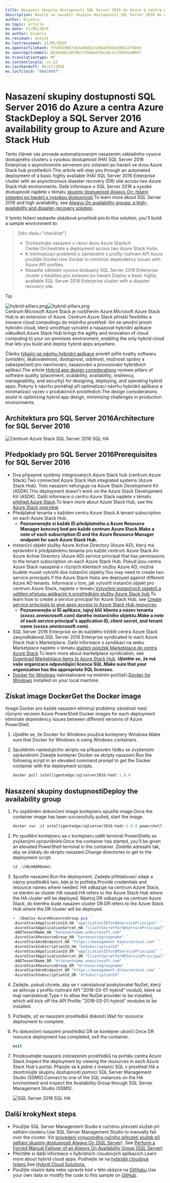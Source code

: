 ```yaml
---
title: Nasazení skupiny dostupnosti SQL Server 2016 do Azure a centra Azure Stack
description: Naučte se nasadit skupinu dostupnosti SQL Server 2016 do Azure a centra Azure Stack.
author: BryanLa
ms.topic: article
ms.date: 11/05/2019
ms.author: bryanla
ms.reviewer: anajod
ms.lastreviewed: 11/05/2019
ms.openlocfilehash: ff6d5b9667e63a6b8d232b6dd93db2d8b12fd46d
ms.sourcegitcommit: bb3e40b210f86173568a47ba18c3cc50d4a40607
ms.translationtype: MT
ms.contentlocale: cs-CZ
ms.lasthandoff: 06/17/2020
ms.locfileid: "84910097"
---
```

# <a name="deploy-a-sql-server-2016-availability-group-to-azure-and-azure-stack-hub"></a><span data-ttu-id="027c6-103">Nasazení skupiny dostupnosti SQL Server 2016 do Azure a centra Azure Stack</span><span class="sxs-lookup"><span data-stu-id="027c6-103">Deploy a SQL Server 2016 availability group to Azure and Azure Stack Hub</span></span>

<span data-ttu-id="027c6-104">Tento článek vás provede automatizovaným nasazením základního vysoce dostupného clusteru s vysokou dostupností (HA) SQL Server 2016 Enterprise s asynchronním serverem pro zotavení po havárii ve dvou Azure Stack hub prostředích.</span><span class="sxs-lookup"><span data-stu-id="027c6-104">This article will step you through an automated deployment of a basic highly available (HA) SQL Server 2016 Enterprise cluster with an asynchronous disaster recovery (DR) site across two Azure Stack Hub environments.</span></span> <span data-ttu-id="027c6-105">Další informace o SQL Server 2016 a vysoké dostupnosti najdete v tématu [skupiny dostupnosti Always On: řešení zotavení po havárii s vysokou dostupností](https://docs.microsoft.com/sql/database-engine/availability-groups/windows/always-on-availability-groups-sql-server?view=sql-server-2016).</span><span class="sxs-lookup"><span data-stu-id="027c6-105">To learn more about SQL Server 2016 and high availability, see [Always On availability groups: a high-availability and disaster-recovery solution](https://docs.microsoft.com/sql/database-engine/availability-groups/windows/always-on-availability-groups-sql-server?view=sql-server-2016).</span></span>

<span data-ttu-id="027c6-106">V tomto řešení sestavíte ukázkové prostředí pro:</span><span class="sxs-lookup"><span data-stu-id="027c6-106">In this solution, you'll build a sample environment to:</span></span>

> [!div class="checklist"]
> - <span data-ttu-id="027c6-107">Orchestrujte nasazení v rámci dvou Azure Stackch Center.</span><span class="sxs-lookup"><span data-stu-id="027c6-107">Orchestrate a deployment across two Azure Stack Hubs.</span></span>
> - <span data-ttu-id="027c6-108">K minimalizaci problémů s závislostmi s profily rozhraní API Azure použijte Docker.</span><span class="sxs-lookup"><span data-stu-id="027c6-108">Use Docker to minimize dependency issues with Azure API profiles.</span></span>
> - <span data-ttu-id="027c6-109">Nasaďte základní vysoce dostupný SQL Server 2016 Enterprise cluster s lokalitou pro zotavení po havárii.</span><span class="sxs-lookup"><span data-stu-id="027c6-109">Deploy a basic highly available SQL Server 2016 Enterprise cluster with a disaster recovery site.</span></span>

> [!Tip]  
> <span data-ttu-id="027c6-110">![hybrid-pillars.png](./media/solution-deployment-guide-cross-cloud-scaling/hybrid-pillars.png)</span><span class="sxs-lookup"><span data-stu-id="027c6-110">![hybrid-pillars.png](./media/solution-deployment-guide-cross-cloud-scaling/hybrid-pillars.png)</span></span>  
> <span data-ttu-id="027c6-111">Centrum Microsoft Azure Stack je rozšířením Azure.</span><span class="sxs-lookup"><span data-stu-id="027c6-111">Microsoft Azure Stack Hub is an extension of Azure.</span></span> <span data-ttu-id="027c6-112">Centrum Azure Stack přináší flexibilitu a inovace cloud computingu do místního prostředí. tím se umožní jenom hybridní cloud, který umožňuje vytvářet a nasazovat hybridní aplikace odkudkoli.</span><span class="sxs-lookup"><span data-stu-id="027c6-112">Azure Stack Hub brings the agility and innovation of cloud computing to your on-premises environment, enabling the only hybrid cloud that lets you build and deploy hybrid apps anywhere.</span></span>  
> 
> <span data-ttu-id="027c6-113">Články [týkající se návrhu hybridní aplikace](overview-app-design-considerations.md) prověří pilíře kvality softwaru (umístění, škálovatelnost, dostupnost, odolnost, možnosti správy a zabezpečení) pro navrhování, nasazování a provozování hybridních aplikací.</span><span class="sxs-lookup"><span data-stu-id="027c6-113">The article [Hybrid app design considerations](overview-app-design-considerations.md) reviews pillars of software quality (placement, scalability, availability, resiliency, manageability, and security) for designing, deploying, and operating hybrid apps.</span></span> <span data-ttu-id="027c6-114">Pokyny k návrhu pomáhají při optimalizaci návrhu hybridní aplikace a minimalizaci výzev v produkčních prostředích.</span><span class="sxs-lookup"><span data-stu-id="027c6-114">The design considerations assist in optimizing hybrid app design, minimizing challenges in production environments.</span></span>

## <a name="architecture-for-sql-server-2016"></a><span data-ttu-id="027c6-115">Architektura pro SQL Server 2016</span><span class="sxs-lookup"><span data-stu-id="027c6-115">Architecture for SQL Server 2016</span></span>

![Centrum Azure Stack SQL Server 2016 SQL HA](media/solution-deployment-guide-sql-ha/image1.png)

## <a name="prerequisites-for-sql-server-2016"></a><span data-ttu-id="027c6-117">Předpoklady pro SQL Server 2016</span><span class="sxs-lookup"><span data-stu-id="027c6-117">Prerequisites for SQL Server 2016</span></span>

- <span data-ttu-id="027c6-118">Dva připojené systémy integrovaných Azure Stack hub (centrum Azure Stack).</span><span class="sxs-lookup"><span data-stu-id="027c6-118">Two connected Azure Stack Hub integrated systems (Azure Stack Hub).</span></span> <span data-ttu-id="027c6-119">Toto nasazení nefunguje na Azure Stack Development Kit (ASDK).</span><span class="sxs-lookup"><span data-stu-id="027c6-119">This deployment doesn't work on the Azure Stack Development Kit (ASDK).</span></span> <span data-ttu-id="027c6-120">Další informace o centru Azure Stack najdete v tématu [přehled Azure Stack](https://azure.microsoft.com/overview/azure-stack/).</span><span class="sxs-lookup"><span data-stu-id="027c6-120">To learn more about Azure Stack Hub, see the [Azure Stack overview](https://azure.microsoft.com/overview/azure-stack/).</span></span>
- <span data-ttu-id="027c6-121">Předplatné tenanta v každém centru Azure Stack.</span><span class="sxs-lookup"><span data-stu-id="027c6-121">A tenant subscription on each Azure Stack Hub.</span></span>
  - <span data-ttu-id="027c6-122">**Poznamenejte si každé ID předplatného a Azure Resource Manager koncový bod pro každé centrum Azure Stack.**</span><span class="sxs-lookup"><span data-stu-id="027c6-122">**Make a note of each subscription ID and the Azure Resource Manager endpoint for each Azure Stack Hub.**</span></span>
- <span data-ttu-id="027c6-123">Instanční objekt služby Azure Active Directory (Azure AD), který má oprávnění k předplatnému tenanta pro každé centrum Azure Stack.</span><span class="sxs-lookup"><span data-stu-id="027c6-123">An Azure Active Directory (Azure AD) service principal that has permissions to the tenant subscription on each Azure Stack Hub.</span></span> <span data-ttu-id="027c6-124">Pokud jsou centra Azure Stack nasazená v různých klientech služby Azure AD, možná budete muset vytvořit dva instanční objekty.</span><span class="sxs-lookup"><span data-stu-id="027c6-124">You may need to create two service principals if the Azure Stack Hubs are deployed against different Azure AD tenants.</span></span> <span data-ttu-id="027c6-125">Informace o tom, jak vytvořit instanční objekt pro centrum Azure Stack, najdete v tématu [Vytvoření instančních objektů a udělení přístupu aplikacím k prostředkům služby Azure Stack hub](https://docs.microsoft.com/azure-stack/user/azure-stack-create-service-principals).</span><span class="sxs-lookup"><span data-stu-id="027c6-125">To learn how to create a service principal for Azure Stack Hub, see [Create service principals to give apps access to Azure Stack Hub resources](https://docs.microsoft.com/azure-stack/user/azure-stack-create-service-principals).</span></span>
  - <span data-ttu-id="027c6-126">**Poznamenejte si ID aplikace, tajný klíč klienta a název tenanta (xxxxx.onmicrosoft.com) daného instančního objektu.**</span><span class="sxs-lookup"><span data-stu-id="027c6-126">**Make a note of each service principal's application ID, client secret, and tenant name (xxxxx.onmicrosoft.com).**</span></span>
- <span data-ttu-id="027c6-127">SQL Server 2016 Enterprise se do každého tržiště centra Azure Stack zasyndikátoval.</span><span class="sxs-lookup"><span data-stu-id="027c6-127">SQL Server 2016 Enterprise syndicated to each Azure Stack Hub's Marketplace.</span></span> <span data-ttu-id="027c6-128">Další informace o syndikaci na webu Marketplace najdete v tématu [stažení položek Marketplace do centra Azure Stack](https://docs.microsoft.com/azure-stack/operator/azure-stack-download-azure-marketplace-item).</span><span class="sxs-lookup"><span data-stu-id="027c6-128">To learn more about marketplace syndication, see [Download Marketplace items to Azure Stack Hub](https://docs.microsoft.com/azure-stack/operator/azure-stack-download-azure-marketplace-item).</span></span>
    <span data-ttu-id="027c6-129">**Ujistěte se, že má vaše organizace odpovídající licence SQL.**</span><span class="sxs-lookup"><span data-stu-id="027c6-129">**Make sure that your organization has the appropriate SQL licenses.**</span></span>
- <span data-ttu-id="027c6-130">[Docker for Windows](https://docs.docker.com/docker-for-windows/) nainstalované na místním počítači.</span><span class="sxs-lookup"><span data-stu-id="027c6-130">[Docker for Windows](https://docs.docker.com/docker-for-windows/) installed on your local machine.</span></span>

## <a name="get-the-docker-image"></a><span data-ttu-id="027c6-131">Získat image Docker</span><span class="sxs-lookup"><span data-stu-id="027c6-131">Get the Docker image</span></span>

<span data-ttu-id="027c6-132">Image Docker pro každé nasazení eliminují problémy závislosti mezi různými verzemi Azure PowerShell.</span><span class="sxs-lookup"><span data-stu-id="027c6-132">Docker images for each deployment eliminate dependency issues between different versions of Azure PowerShell.</span></span>

1. <span data-ttu-id="027c6-133">Ujistěte se, že Docker for Windows používá kontejnery Windows.</span><span class="sxs-lookup"><span data-stu-id="027c6-133">Make sure that Docker for Windows is using Windows containers.</span></span>
2. <span data-ttu-id="027c6-134">Spuštěním následujícího skriptu na příkazovém řádku se zvýšenými oprávněními Získejte kontejner Docker se skripty nasazení.</span><span class="sxs-lookup"><span data-stu-id="027c6-134">Run the following script in an elevated command prompt to get the Docker container with the deployment scripts.</span></span>

    ```powershell  
    docker pull intelligentedge/sqlserver2016-hadr:1.0.0
    ```

## <a name="deploy-the-availability-group"></a><span data-ttu-id="027c6-135">Nasazení skupiny dostupnosti</span><span class="sxs-lookup"><span data-stu-id="027c6-135">Deploy the availability group</span></span>

1. <span data-ttu-id="027c6-136">Po úspěšném dokončení image kontejneru spusťte image.</span><span class="sxs-lookup"><span data-stu-id="027c6-136">Once the container image has been successfully pulled, start the image.</span></span>

      ```powershell  
      docker run -it intelligentedge/sqlserver2016-hadr:1.0.0 powershell
      ```

2. <span data-ttu-id="027c6-137">Po spuštění kontejneru se v kontejneru udělí terminál PowerShellu se zvýšenými oprávněními.</span><span class="sxs-lookup"><span data-stu-id="027c6-137">Once the container has started, you'll be given an elevated PowerShell terminal in the container.</span></span> <span data-ttu-id="027c6-138">Změňte adresáře tak, aby se získaly do skriptu nasazení.</span><span class="sxs-lookup"><span data-stu-id="027c6-138">Change directories to get to the deployment script.</span></span>

      ```powershell  
      cd .\SQLHADRDemo\
      ```

3. <span data-ttu-id="027c6-139">Spusťte nasazení.</span><span class="sxs-lookup"><span data-stu-id="027c6-139">Run the deployment.</span></span> <span data-ttu-id="027c6-140">Zadejte přihlašovací údaje a názvy prostředků tam, kde je to potřeba.</span><span class="sxs-lookup"><span data-stu-id="027c6-140">Provide credentials and resource names where needed.</span></span> <span data-ttu-id="027c6-141">HA odkazuje na centrum Azure Stack, ve kterém se cluster HA nasadí.</span><span class="sxs-lookup"><span data-stu-id="027c6-141">HA refers to the Azure Stack Hub where the HA cluster will be deployed.</span></span> <span data-ttu-id="027c6-142">Nástroj DR odkazuje na centrum Azure Stack, do kterého bude nasazen cluster DR.</span><span class="sxs-lookup"><span data-stu-id="027c6-142">DR refers to the Azure Stack Hub where the DR cluster will be deployed.</span></span>

      ```powershell
      > .\Deploy-AzureResourceGroup.ps1 `
      -AzureStackApplicationId_HA "applicationIDforHAServicePrincipal" `
      -AzureStackApplicationSercet_HA "clientSecretforHAServicePrincipal" `
      -AADTenantName_HA "hatenantname.onmicrosoft.com" `
      -AzureStackResourceGroup_HA "haresourcegroupname" `
      -AzureStackArmEndpoint_HA "https://management.haazurestack.com" `
      -AzureStackSubscriptionId_HA "haSubscriptionId" `
      -AzureStackApplicationId_DR "applicationIDforDRServicePrincipal" `
      -AzureStackApplicationSercet_DR "ClientSecretforDRServicePrincipal" `
      -AADTenantName_DR "drtenantname.onmicrosoft.com" `
      -AzureStackResourceGroup_DR "drresourcegroupname" `
      -AzureStackArmEndpoint_DR "https://management.drazurestack.com" `
      -AzureStackSubscriptionId_DR "drSubscriptionId"
      ```

4. <span data-ttu-id="027c6-143">Zadejte, pokud chcete, aby se `Y` nainstaloval poskytovatel NuGet, který se aktivuje z profilu rozhraní API "2018-03-01-hybrid" modulů, které se mají nainstalovat.</span><span class="sxs-lookup"><span data-stu-id="027c6-143">Type `Y` to allow the NuGet provider to be installed, which will kick off the API Profile "2018-03-01-hybrid" modules to be installed.</span></span>

5. <span data-ttu-id="027c6-144">Počkejte, až se nasazení prostředků dokončí.</span><span class="sxs-lookup"><span data-stu-id="027c6-144">Wait for resource deployment to complete.</span></span>

6. <span data-ttu-id="027c6-145">Po dokončení nasazení prostředků DR se kontejner ukončí.</span><span class="sxs-lookup"><span data-stu-id="027c6-145">Once DR resource deployment has completed, exit the container.</span></span>

      ```powershell
      exit
      ```

7. <span data-ttu-id="027c6-146">Prozkoumejte nasazení zobrazením prostředků na portálu centra Azure Stack.</span><span class="sxs-lookup"><span data-stu-id="027c6-146">Inspect the deployment by viewing the resources in each Azure Stack Hub's portal.</span></span> <span data-ttu-id="027c6-147">Připojte se k jedné z instancí SQL v prostředí HA a zkontrolujte skupinu dostupnosti pomocí SQL Server Management Studio (SSMS).</span><span class="sxs-lookup"><span data-stu-id="027c6-147">Connect to one of the SQL instances on the HA environment and inspect the Availability Group through SQL Server Management Studio (SSMS).</span></span>

    ![SQL Server 2016 SQL HA](media/solution-deployment-guide-sql-ha/image2.png)

## <a name="next-steps"></a><span data-ttu-id="027c6-149">Další kroky</span><span class="sxs-lookup"><span data-stu-id="027c6-149">Next steps</span></span>

- <span data-ttu-id="027c6-150">Použijte SQL Server Management Studio k ručnímu převzetí služeb při selhání clusteru.</span><span class="sxs-lookup"><span data-stu-id="027c6-150">Use SQL Server Management Studio to manually fail over the cluster.</span></span> <span data-ttu-id="027c6-151">Viz [provedení vynuceného ručního převzetí služeb při selhání skupiny dostupnosti Always On (SQL Server)](https://docs.microsoft.com/sql/database-engine/availability-groups/windows/perform-a-forced-manual-failover-of-an-availability-group-sql-server?view=sql-server-2017) .</span><span class="sxs-lookup"><span data-stu-id="027c6-151">See [Perform a Forced Manual Failover of an Always On Availability Group (SQL Server)](https://docs.microsoft.com/sql/database-engine/availability-groups/windows/perform-a-forced-manual-failover-of-an-availability-group-sql-server?view=sql-server-2017)</span></span>
- <span data-ttu-id="027c6-152">Přečtěte si další informace o hybridních cloudových aplikacích.</span><span class="sxs-lookup"><span data-stu-id="027c6-152">Learn more about hybrid cloud apps.</span></span> <span data-ttu-id="027c6-153">Podívejte se na [hybridní cloudová řešení.](https://aka.ms/azsdevtutorials)</span><span class="sxs-lookup"><span data-stu-id="027c6-153">See [Hybrid Cloud Solutions.](https://aka.ms/azsdevtutorials)</span></span>
- <span data-ttu-id="027c6-154">Použijte vlastní data nebo upravte kód v této ukázce na [GitHubu](https://github.com/Azure-Samples/azure-intelligent-edge-patterns).</span><span class="sxs-lookup"><span data-stu-id="027c6-154">Use your own data or modify the code to this sample on [GitHub](https://github.com/Azure-Samples/azure-intelligent-edge-patterns).</span></span>
